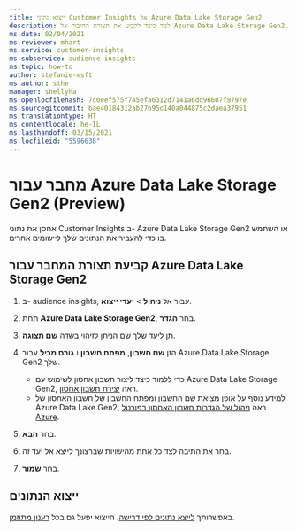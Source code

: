 ```yaml
---
title: ייצוא נתוני Customer Insights אל Azure Data Lake Storage Gen2
description: למד כיצד לקבוע את תצורת החיבור אל Azure Data Lake Storage Gen2.
ms.date: 02/04/2021
ms.reviewer: mhart
ms.service: customer-insights
ms.subservice: audience-insights
ms.topic: how-to
author: stefanie-msft
ms.author: sthe
manager: shellyha
ms.openlocfilehash: 7c0eef575f745efa6312d7141a6dd96607f9797e
ms.sourcegitcommit: bae40184312ab27b95c140a044875c2daea37951
ms.translationtype: HT
ms.contentlocale: he-IL
ms.lasthandoff: 03/15/2021
ms.locfileid: "5596638"
---
```

# <a name="connector-for-azure-data-lake-storage-gen2-preview"></a>מחבר עבור Azure Data Lake Storage Gen2‏ (Preview)

אחסן את נתוני Customer Insights ב- Azure Data Lake Storage Gen2 או השתמש בו כדי להעביר את הנתונים שלך ליישומים אחרים.

## <a name="configure-the-connector-for-azure-data-lake-storage-gen2"></a>קביעת תצורת המחבר עבור Azure Data Lake Storage Gen2

1. ב- audience insights, עבור אל **ניהול** > **יעדי ייצוא**.

1. תחת **Azure Data Lake Storage Gen2**, בחר **הגדר**.

1. תן ליעד שלך שם הניתן לזיהוי בשדה **שם תצוגה**.

1. הזן **שם חשבון**, **מפתח חשבון** ו **גורם מכיל** עבור Azure Data Lake Storage Gen2 שלך.
    - כדי ללמוד כיצד ליצור חשבון אחסון לשימוש עם Azure Data Lake Storage Gen2, ראה [יצירת חשבון אחסון](/azure/storage/blobs/create-data-lake-storage-account). 
    - למידע נוסף על אופן מציאת שם החשבון ומפתח החשבון של חשבון האחסון של Azure Data Lake Gen2, ראה [ניהול של הגדרות חשבון האחסון בפורטל Azure](/azure/storage/common/storage-account-manage).

1. בחר **הבא**.

1. בחר את התיבה לצד כל אחת מהישויות שברצונך לייצא אל יעד זה.

1. בחר **שמור**.

## <a name="export-the-data"></a>ייצוא הנתונים

באפשרותך [לייצא נתונים לפי דרישה](export-destinations.md#export-data-on-demand). הייצוא יפעל גם בכל [רענון מתוזמן](system.md#schedule-tab).